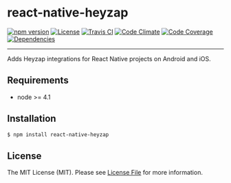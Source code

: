 # react-native-heyzap

[![npm version][ico-npm]][link-npm]
[![License][ico-license]](LICENSE.md)
[![Travis CI][ico-travis]][link-travis]
[![Code Climate][ico-codeclimate]][link-codeclimate]
[![Code Coverage][ico-code-coverage]][link-code-coverage]
[![Dependencies][ico-dependencies]][link-dependencies]

---

Adds Heyzap integrations for React Native projects on Android and iOS.

## Requirements

- node >= 4.1

## Installation

```bash
$ npm install react-native-heyzap
```

## License

The MIT License (MIT). Please see [License File](LICENSE.md) for more information.

[ico-npm]: https://img.shields.io/npm/v/react-native-heyzap.svg?style=flat-square
[ico-license]: https://img.shields.io/badge/license-MIT-brightgreen.svg?style=flat-square
[ico-travis]: https://img.shields.io/travis/heyzap/react-native-heyzap/master.svg?style=flat-square
[ico-codeclimate]: https://img.shields.io/codeclimate/github/heyzap/react-native-heyzap.svg?style=flat-square
[ico-code-coverage]: https://img.shields.io/codeclimate/coverage/github/heyzap/react-native-heyzap.svg?style=flat-square
[ico-dependencies]: https://img.shields.io/david/heyzap/react-native-heyzap.svg?style=flat-square

[link-npm]: https://www.npmjs.com/package/react-native-heyzap
[link-travis]: https://travis-ci.org/heyzap/react-native-heyzap
[link-codeclimate]: https://codeclimate.com/github/heyzap/react-native-heyzap
[link-code-coverage]: https://codeclimate.com/github/heyzap/react-native-heyzap/coverage
[link-dependencies]: https://david-dm.org/heyzap/react-native-heyzap
